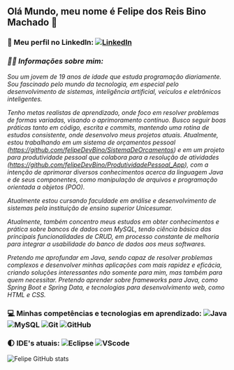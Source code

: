 ## Olá Mundo, meu nome é Felipe dos Reis Bino Machado 👋

### 📱 Meu perfil no LinkedIn: [![LinkedIn](https://img.shields.io/badge/LinkedIn-0077B5?style=for-the-badge&logo=linkedin&logoColor=white)](https://www.linkedin.com/in/felipe-dos-reis-bino-machado-668820308/)

### _👨‍💻 Informações sobre mim:_
_Sou um jovem de 19 anos de idade que estuda programação diariamente. Sou fascinado pelo mundo da tecnologia, em especial pelo desenvolvimento de sistemas, inteligência artificial, veículos e eletrônicos inteligentes._    

_Tenho metas realistas de aprendizado, onde foco em resolver problemas de formas variadas, visando o aprimoramento contínuo. Busco seguir boas práticas tanto em código, escrita e commits, mantendo uma rotina de estudos consistente, onde desenvolvo meus projetos atuais. Atualmente, estou trabalhando em um sistema de orçamentos pessoal (https://github.com/felipeDevBino/SistemaDeOrcamentos) e em um projeto para produtividade pessoal que colabora para a resolução de atividades (https://github.com/felipeDevBino/ProdutividadePessoal_App), com a intenção de aprimorar diversos conhecimentos acerca da linguagem Java e de seus componentes, como manipulação de arquivos e programação orientada a objetos (POO)._ 

_Atualmente estou cursando faculdade em análise e desenvolvimento de sistemas pela instituição de ensino superior Unicesumar._  


_Atualmente, também concentro meus estudos em obter conhecimentos e prática sobre bancos de dados com MySQL, tendo ciência básica das principais funcionalidades de CRUD, em processo constante de melhoria para integrar a usabilidade do banco de dados aos meus softwares._  

_Pretendo me aprofundar em Java, sendo capaz de resolver problemas complexos e desenvolver minhas aplicações com mais rapidez e eficácia, criando soluções interessantes não somente para mim, mas também para quem necessitar. Pretendo aprender sobre frameworks para Java, como Spring Boot e Spring Data, e tecnologias para desenvolvimento web, como HTML e CSS._

### 💻 Minhas competências e tecnologias em aprendizado: ![Java](https://img.shields.io/badge/Java-ED8B00?style=for-the-badge&logo=openjdk&logoColor=white) ![MySQL](https://img.shields.io/badge/MySQL-00000F?style=for-the-badge&logo=mysql&logoColor=white) ![Git](https://img.shields.io/badge/GIT-E44C30?style=for-the-badge&logo=git&logoColor=white) ![GitHub](https://img.shields.io/badge/GitHub-100000?style=for-the-badge&logo=github&logoColor=white)

### 🌓 IDE's atuais: ![Eclipse](https://img.shields.io/badge/Eclipse-2C2255?style=for-the-badge&logo=eclipse&logoColor=white) ![VScode](https://img.shields.io/badge/Visual_Studio_Code-0078D4?style=for-the-badge&logo=visual%20studio%20code&logoColor=white)

![Felipe GitHub stats](https://github-readme-stats.vercel.app/api?username=felipeDevBino&show_icons=true&theme=dark)







<!--
**felipeDevBino/felipeDevBino** is a ✨ _special_ ✨ repository because its `README.md` (this file) appears on your GitHub profile.

Here are some ideas to get you started:

- 🔭 I’m currently working on ...
- 🌱 I’m currently learning ...
- 👯 I’m looking to collaborate on ...
- 🤔 I’m looking for help with ...
- 💬 Ask me about ...
- 📫 How to reach me: ...
- 😄 Pronouns: ...
- ⚡ Fun fact: ...
-->
